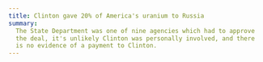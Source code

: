```yaml
---
title: Clinton gave 20% of America's uranium to Russia
summary:
  The State Department was one of nine agencies which had to approve
  the deal, it's unlikely Clinton was personally involved, and there
  is no evidence of a payment to Clinton.
---
```

